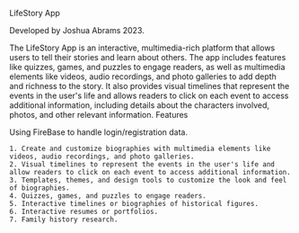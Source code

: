 LifeStory App

Developed by Joshua Abrams 2023.

The LifeStory App is an interactive, multimedia-rich platform that allows users to tell their stories and learn about others. The app includes features like quizzes, games, and puzzles to engage readers, as well as multimedia elements like videos, audio recordings, and photo galleries to add depth and richness to the story. It also provides visual timelines that represent the events in the user's life and allows readers to click on each event to access additional information, including details about the characters involved, photos, and other relevant information.
Features

Using FireBase to handle login/registration data.


    1. Create and customize biographies with multimedia elements like videos, audio recordings, and photo galleries.
    2. Visual timelines to represent the events in the user's life and allow readers to click on each event to access additional information.
    3. Templates, themes, and design tools to customize the look and feel of biographies.
    4. Quizzes, games, and puzzles to engage readers.
    5. Interactive timelines or biographies of historical figures.
    6. Interactive resumes or portfolios.
    7. Family history research.
